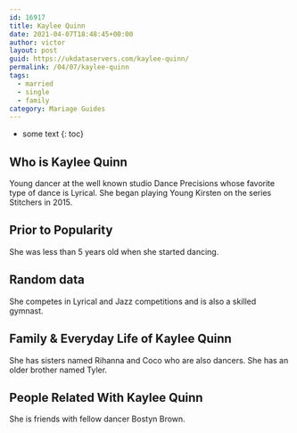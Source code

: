 ```yaml
---
id: 16917
title: Kaylee Quinn
date: 2021-04-07T18:48:45+00:00
author: victor
layout: post
guid: https://ukdataservers.com/kaylee-quinn/
permalink: /04/07/kaylee-quinn  
tags:
  - married
  - single
  - family
category: Mariage Guides
---
```


* some text
{: toc}


## Who is Kaylee Quinn



Young dancer at the well known studio Dance Precisions whose favorite type of dance is Lyrical. She began playing Young Kirsten on the series Stitchers in 2015.

                
                
                
## Prior to Popularity



She was less than 5 years old when she started dancing.

                
                
                
## Random data



She competes in Lyrical and Jazz competitions and is also a skilled gymnast.

                
                
                
## Family & Everyday Life of Kaylee Quinn



She has sisters named Rihanna and Coco who are also dancers. She has an older brother named Tyler.

                
                
                
## People Related With Kaylee Quinn



She is friends with fellow dancer Bostyn Brown.

                
              
            
          
          
          
